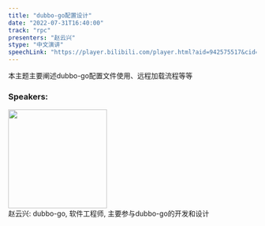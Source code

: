 ```yaml
---
title: "dubbo-go配置设计"
date: "2022-07-31T16:40:00"
track: "rpc"
presenters: "赵云兴"
stype: "中文演讲"
speechLink: "https://player.bilibili.com/player.html?aid=942575517&cid=817760221&page=1"
---
```

本主题主要阐述dubbo-go配置文件使用、远程加载流程等等
 ### Speakers: 
 <img src="images/speaker/1126.png" width="200" /><br>赵云兴: dubbo-go, 软件工程师, 主要参与dubbo-go的开发和设计

 